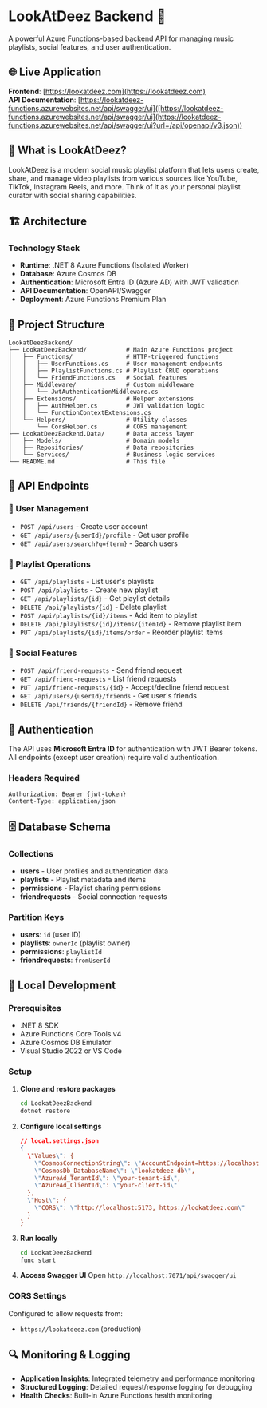 # LookAtDeez Backend 🎵

A powerful Azure Functions-based backend API for managing music playlists, social features, and user authentication.

## 🌐 Live Application
**Frontend**: [https://lookatdeez.com](https://lookatdeez.com)  
**API Documentation**: [[https://lookatdeez-functions.azurewebsites.net/api/swagger/ui]([https://lookatdeez-functions.azurewebsites.net/api/swagger/ui](https://lookatdeez-functions.azurewebsites.net/api/swagger/ui?url=/api/openapi/v3.json))
](https://lookatdeez-functions.azurewebsites.net/api/swagger/ui?url=/api/openapi/v3.json)
## 🚀 What is LookAtDeez?

LookAtDeez is a modern social music playlist platform that lets users create, share, and manage video playlists from various sources like YouTube, TikTok, Instagram Reels, and more. Think of it as your personal playlist curator with social sharing capabilities.

## 🏗️ Architecture

### Technology Stack
- **Runtime**: .NET 8 Azure Functions (Isolated Worker)
- **Database**: Azure Cosmos DB
- **Authentication**: Microsoft Entra ID (Azure AD) with JWT validation
- **API Documentation**: OpenAPI/Swagger
- **Deployment**: Azure Functions Premium Plan



## 📁 Project Structure

```
LookatDeezBackend/
├── LookatDeezBackend/           # Main Azure Functions project
│   ├── Functions/               # HTTP-triggered functions
│   │   ├── UserFunctions.cs     # User management endpoints
│   │   ├── PlaylistFunctions.cs # Playlist CRUD operations
│   │   └── FriendFunctions.cs   # Social features
│   ├── Middleware/              # Custom middleware
│   │   └── JwtAuthenticationMiddleware.cs
│   ├── Extensions/              # Helper extensions
│   │   ├── AuthHelper.cs        # JWT validation logic
│   │   └── FunctionContextExtensions.cs
│   └── Helpers/                 # Utility classes
│       └── CorsHelper.cs        # CORS management
├── LookatDeezBackend.Data/      # Data access layer
│   ├── Models/                  # Domain models
│   ├── Repositories/            # Data repositories
│   └── Services/                # Business logic services
└── README.md                    # This file
```

## 🔌 API Endpoints

### 👤 User Management
- `POST /api/users` - Create user account
- `GET /api/users/{userId}/profile` - Get user profile
- `GET /api/users/search?q={term}` - Search users

### 📱 Playlist Operations
- `GET /api/playlists` - List user's playlists
- `POST /api/playlists` - Create new playlist
- `GET /api/playlists/{id}` - Get playlist details
- `DELETE /api/playlists/{id}` - Delete playlist
- `POST /api/playlists/{id}/items` - Add item to playlist
- `DELETE /api/playlists/{id}/items/{itemId}` - Remove playlist item
- `PUT /api/playlists/{id}/items/order` - Reorder playlist items

### 👥 Social Features
- `POST /api/friend-requests` - Send friend request
- `GET /api/friend-requests` - List friend requests
- `PUT /api/friend-requests/{id}` - Accept/decline friend request
- `GET /api/users/{userId}/friends` - Get user's friends
- `DELETE /api/friends/{friendId}` - Remove friend

## 🔑 Authentication

The API uses **Microsoft Entra ID** for authentication with JWT Bearer tokens. All endpoints (except user creation) require valid authentication.

### Headers Required
```http
Authorization: Bearer {jwt-token}
Content-Type: application/json
```

## 🗄️ Database Schema

### Collections
- **users** - User profiles and authentication data
- **playlists** - Playlist metadata and items
- **permissions** - Playlist sharing permissions
- **friendrequests** - Social connection requests

### Partition Keys
- **users**: `id` (user ID)
- **playlists**: `ownerId` (playlist owner)
- **permissions**: `playlistId`
- **friendrequests**: `fromUserId`

## 🚀 Local Development

### Prerequisites
- .NET 8 SDK
- Azure Functions Core Tools v4
- Azure Cosmos DB Emulator
- Visual Studio 2022 or VS Code

### Setup
1. **Clone and restore packages**
   ```bash
   cd LookatDeezBackend
   dotnet restore
   ```

2. **Configure local settings**
   ```json
   // local.settings.json
   {
     \"Values\": {
       \"CosmosConnectionString\": \"AccountEndpoint=https://localhost:8081/;AccountKey=...\",
       \"CosmosDb_DatabaseName\": \"lookatdeez-db\",
       \"AzureAd_TenantId\": \"your-tenant-id\",
       \"AzureAd_ClientId\": \"your-client-id\"
     },
     \"Host\": {
       \"CORS\": \"http://localhost:5173, https://lookatdeez.com\"
     }
   }
   ```

3. **Run locally**
   ```bash
   cd LookatDeezBackend
   func start
   ```

4. **Access Swagger UI**
   Open `http://localhost:7071/api/swagger/ui`




### CORS Settings
Configured to allow requests from:
- `https://lookatdeez.com` (production)


## 🔍 Monitoring & Logging

- **Application Insights**: Integrated telemetry and performance monitoring
- **Structured Logging**: Detailed request/response logging for debugging
- **Health Checks**: Built-in Azure Functions health monitoring



